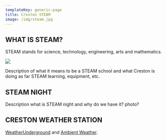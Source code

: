 ```yaml
---
templateKey: generic-page
title: Creston STEAM
image: /img/steam.jpg
---
```

## WHAT IS STEAM?

STEAM stands for science, technology, engineering, arts and mathematics.

![](/img/creston_steam2-1024x1024.jpeg)

Description of what it means to be a STEAM school and what Creston is doing as far STEAM learning, equipment, etc.

## STEAM NIGHT

Description what is STEAM night and why do we have it? photo?

## CRESTON WEATHER STATION

[WeatherUnderground](https://www.wunderground.com/dashboard/pws/KORPORTL2104) and [Ambient Weather](https://ambientweather.net/dashboard/b17be0e041d2986778f2b45b5d9fd6fd).